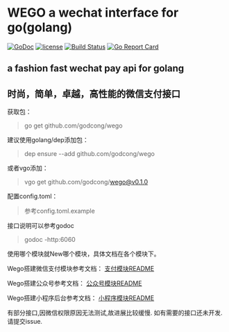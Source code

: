 # WEGO a wechat interface for go(golang)

[![GoDoc](https://godoc.org/github.com/godcong/wego?status.svg)](http://godoc.org/github.com/godcong/wego)
[![license](https://img.shields.io/github/license/godcong/wego.svg)](https://github.com/godcong/wego/blob/master/LICENSE)
[![Build Status](https://travis-ci.org/godcong/wego.svg?branch=master)](https://travis-ci.org/godcong/wego)
[![Go Report Card](https://goreportcard.com/badge/github.com/godcong/wego)](https://goreportcard.com/report/github.com/godcong/wego)

## a fashion fast wechat pay api for golang

## 时尚，简单，卓越，高性能的微信支付接口

获取包：
> go get github.com/godcong/wego

建议使用golang/dep添加包：
> dep ensure --add github.com/godcong/wego

或者vgo添加：
> vgo get github.com/godcong/wego@v0.1.0 

配置config.toml：
> 参考config.toml.example

接口说明可以参考godoc
> godoc -http:6060

使用哪个模块就New哪个模块，具体文档在各个模块下。

Wego搭建微信支付模块参考文档：
[支付模块README](https://github.com/godcong/wego/blob/master/app/payment/README.md)

Wego搭建公众号参考文档：
[公众号模块README](https://github.com/godcong/wego/blob/master/app/official/README.md)

Wego搭建小程序后台参考文档：
[小程序模块README](https://github.com/godcong/wego/blob/master/app/mini/README.md)

有部分接口,因微信权限原因无法测试,故进展比较缓慢.
如有需要的接口还未开发.请提交issue.
